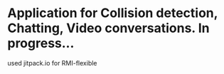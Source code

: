 # Application for Collision detection, Chatting, Video conversations. In progress...

used jitpack.io for RMI-flexible
